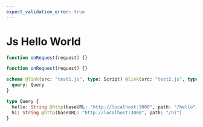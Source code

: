 ```yaml
---
expect_validation_error: true
---
```


# Js Hello World

```js @file:test1.js
function onRequest(request) {}
```

```js @file:test2.js
function onRequest(request) {}
```

```graphql @server
schema @link(src: "test1.js", type: Script) @link(src: "test2.js", type: Script) {
  query: Query
}

type Query {
  hello: String @http(baseURL: "http://localhost:3000", path: "/hello")
  hi: String @http(baseURL: "http://localhost:3000", path: "/hi")
}
```
